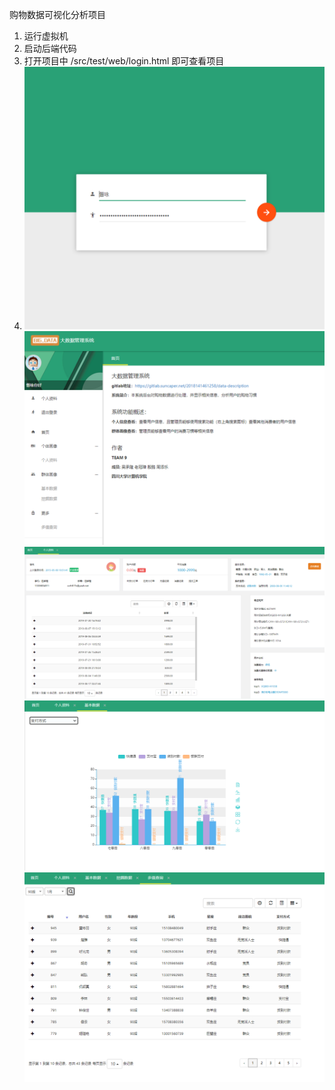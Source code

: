 购物数据可视化分析项目
1. 运行虚拟机
2. 启动后端代码
3. 打开项目中 /src/test/web/login.html 即可查看项目
4. ![](pic/img.png)![](pic/img_1.png)![](pic/img_2.png)![](pic/img_3.png)![](pic/img_4.png)